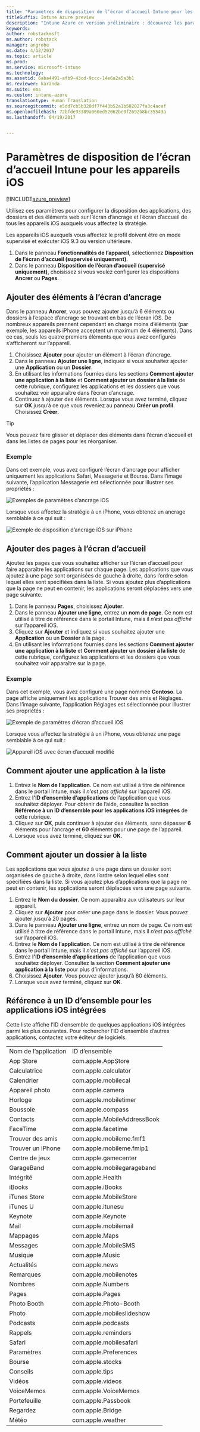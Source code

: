 ```yaml
---
title: "Paramètres de disposition de l’écran d’accueil Intune pour les appareils iOS"
titleSuffix: Intune Azure preview
description: "Intune Azure en version préliminaire : découvrez les paramètres que vous pouvez utiliser pour personnaliser l’écran d’accueil et l’écran d’ancrage sur des appareils iOS."
keywords: 
author: robstackmsft
ms.author: robstack
manager: angrobe
ms.date: 4/12/2017
ms.topic: article
ms.prod: 
ms.service: microsoft-intune
ms.technology: 
ms.assetid: 6aba4491-afb9-43cd-9ccc-14e6a2a5a3b1
ms.reviewer: karanda
ms.suite: ems
ms.custom: intune-azure
translationtype: Human Translation
ms.sourcegitcommit: e5dd7cb5b320df7f443b52a1b502027fa3c4acaf
ms.openlocfilehash: 72bfde93389a060ed52062be0f2692b8bc35543a
ms.lasthandoff: 04/19/2017


---
```


# <a name="intune-home-screen-layout-settings-for-ios-devices"></a>Paramètres de disposition de l’écran d’accueil Intune pour les appareils iOS

[!INCLUDE[azure_preview](../includes/azure_preview.md)]

Utilisez ces paramètres pour configurer la disposition des applications, des dossiers et des éléments web sur l’écran d’ancrage et l’écran d’accueil de tous les appareils iOS auxquels vous affectez la stratégie.

Les appareils iOS auxquels vous affectez le profil doivent être en mode supervisé et exécuter iOS 9.3 ou version ultérieure.

1. Dans le panneau **Fonctionnalités de l’appareil**, sélectionnez **Disposition de l’écran d’accueil (supervisé uniquement)**.
2. Dans le panneau **Disposition de l’écran d’accueil (supervisé uniquement)**, choisissez si vous voulez configurer les dispositions **Ancrer** ou **Pages**.

## <a name="add-items-to-the-dock"></a>Ajouter des éléments à l’écran d’ancrage

Dans le panneau **Ancrer**, vous pouvez ajouter jusqu’à 6 éléments ou dossiers à l’espace d’ancrage se trouvant en bas de l’écran iOS. De nombreux appareils prennent cependant en charge moins d’éléments (par exemple, les appareils iPhone acceptent un maximum de 4 éléments). Dans ce cas, seuls les quatre premiers éléments que vous avez configurés s’afficheront sur l’appareil.

1. Choisissez **Ajouter** pour ajouter un élément à l’écran d’ancrage.
2. Dans le panneau **Ajouter une ligne**, indiquez si vous souhaitez ajouter une **Application** ou un **Dossier**.
3. En utilisant les informations fournies dans les sections **Comment ajouter une application à la liste** et **Comment ajouter un dossier à la liste** de cette rubrique, configurez les applications et les dossiers que vous souhaitez voir apparaître dans l’écran d’ancrage.
4. Continuez à ajouter des éléments. Lorsque vous avez terminé, cliquez sur **OK** jusqu’à ce que vous reveniez au panneau **Créer un profil**. Choisissez **Créer**.

>[!TIP]
> Vous pouvez faire glisser et déplacer des éléments dans l’écran d’accueil et dans les listes de pages pour les réorganiser. 

### <a name="example"></a>Exemple

Dans cet exemple, vous avez configuré l’écran d’ancrage pour afficher uniquement les applications Safari, Messagerie et Bourse. Dans l’image suivante, l’application Messagerie est sélectionnée pour illustrer ses propriétés :

![Exemples de paramètres d’ancrage iOS](http://i.imgur.com/FfFiUcP.png)

Lorsque vous affectez la stratégie à un iPhone, vous obtenez un ancrage semblable à ce qui suit :

![Exemple de disposition d’ancrage iOS sur iPhone](http://i.imgur.com/bAgCe8F.png)

## <a name="add-home-screen-pages"></a>Ajouter des pages à l’écran d’accueil

Ajoutez les pages que vous souhaitez afficher sur l’écran d’accueil pour faire apparaître les applications sur chaque page. Les applications que vous ajoutez à une page sont organisées de gauche à droite, dans l’ordre selon lequel elles sont spécifiées dans la liste. Si vous ajoutez plus d’applications que la page ne peut en contenir, les applications seront déplacées vers une page suivante.


1. Dans le panneau **Pages**, choisissez **Ajouter**.
2. Dans le panneau **Ajouter une ligne**, entrez un **nom de page**. Ce nom est utilisé à titre de référence dans le portail Intune, mais il *n’est pas affiché* sur l’appareil iOS.
3. Cliquez sur **Ajouter** et indiquez si vous souhaitez ajouter une **Application** ou un **Dossier** à la page.
4. En utilisant les informations fournies dans les sections **Comment ajouter une application à la liste** et **Comment ajouter un dossier à la liste** de cette rubrique, configurez les applications et les dossiers que vous souhaitez voir apparaître sur la page.

### <a name="example"></a>Exemple

Dans cet exemple, vous avez configuré une page nommée **Contoso**. La page affiche uniquement les applications Trouver des amis et Réglages. Dans l’image suivante, l’application Réglages est sélectionnée pour illustrer ses propriétés :

![Exemple de paramètres d’écran d’accueil iOS](http://i.imgur.com/Jc2OxyX.png)

Lorsque vous affectez la stratégie à un iPhone, vous obtenez une page semblable à ce qui suit :

![Appareil iOS avec écran d’accueil modifié](http://i.imgur.com/Bd37PHa.png)

## <a name="how-to-add-an-app-to-the-list"></a>Comment ajouter une application à la liste

1. Entrez le **Nom de l’application**. Ce nom est utilisé à titre de référence dans le portail Intune, mais il *n’est pas affiché* sur l’appareil iOS.
2. Entrez **l’ID d’ensemble d’applications** de l’application que vous souhaitez déployer. Pour obtenir de l’aide, consultez la section **Référence à un ID d’ensemble pour les applications iOS intégrées** de cette rubrique.
3. Cliquez sur **OK**, puis continuer à ajouter des éléments, sans dépasser **6** éléments pour l’ancrage et **60** éléments pour une page de l’appareil.
4. Lorsque vous avez terminé, cliquez sur **OK**.

## <a name="how-to-add-a-folder-to-the-list"></a>Comment ajouter un dossier à la liste

Les applications que vous ajoutez à une page dans un dossier sont organisées de gauche à droite, dans l’ordre selon lequel elles sont spécifiées dans la liste. Si vous ajoutez plus d’applications que la page ne peut en contenir, les applications seront déplacées vers une page suivante.

1. Entrez le **Nom du dossier**. Ce nom apparaîtra aux utilisateurs sur leur appareil.
2. Cliquez sur **Ajouter** pour créer une page dans le dossier. Vous pouvez ajouter jusqu’à 20 pages.
3. Dans le panneau **Ajouter une ligne**, entrez un nom de page. Ce nom est utilisé à titre de référence dans le portail Intune, mais il *n’est pas affiché* sur l’appareil iOS.
3. Entrez le **Nom de l’application**. Ce nom est utilisé à titre de référence dans le portail Intune, mais il *n’est pas affiché* sur l’appareil iOS.
2. Entrez **l’ID d’ensemble d’applications** de l’application que vous souhaitez déployer. Consultez la section **Comment ajouter une application à la liste** pour plus d’informations.
3. Choisissez **Ajouter**. Vous pouvez ajouter jusqu’à 60 éléments.
4. Lorsque vous avez terminé, cliquez sur **OK**.


## <a name="bundle-id-reference-for-built-in-ios-apps"></a>Référence à un ID d’ensemble pour les applications iOS intégrées

Cette liste affiche l’ID d’ensemble de quelques applications iOS intégrées parmi les plus courantes. Pour rechercher l’ID d’ensemble d’autres applications, contactez votre éditeur de logiciels. 

|||
|-|-|
|Nom de l’application|ID d’ensemble|
|App Store|com.apple.AppStore|
|Calculatrice|com.apple.calculator|
|Calendrier|com.apple.mobilecal|
|Appareil photo|com.apple.camera|
|Horloge|com.apple.mobiletimer|
|Boussole|com.apple.compass|
|Contacts|com.apple.MobileAddressBook|
|FaceTime|com.apple.facetime|
|Trouver des amis|com.apple.mobileme.fmf1|
|Trouver un iPhone|com.apple.mobileme.fmip1|
|Centre de jeux|com.apple.gamecenter|
|GarageBand|com.apple.mobilegarageband|
|Intégrité|com.apple.Health|
|iBooks|com.apple.iBooks|
|iTunes Store|com.apple.MobileStore|
|iTunes U|com.apple.itunesu|
|Keynote|com.apple.Keynote|
|Mail|com.apple.mobilemail|
|Mappages|com.apple.Maps|
|Messages|com.apple.MobileSMS|
|Musique|com.apple.Music|
|Actualités|com.apple.news|
|Remarques|com.apple.mobilenotes|
|Nombres|com.apple.Numbers|
|Pages|com.apple.Pages|
|Photo Booth|com.apple.Photo-Booth|
|Photo|com.apple.mobileslideshow|
|Podcasts|com.apple.podcasts|
|Rappels|com.apple.reminders|
|Safari|com.apple.mobilesafari|
|Paramètres|com.apple.Preferences|
|Bourse|com.apple.stocks|
|Conseils|com.apple.tips|
|Vidéos|com.apple.videos|
|VoiceMemos|com.apple.VoiceMemos|
|Portefeuille|com.apple.Passbook|
|Regardez|com.apple.Bridge|
|Météo|com.apple.weather|


